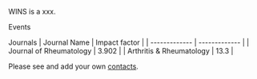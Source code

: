 WINS is a xxx.

Events


Journals
| Journal Name  | Impact factor |
| ------------- | ------------- |
| Journal of Rheumatology  | 3.902  |
| Arthritis & Rheumatology  | 13.3  |


Please see and add your own [contacts](https://docs.google.com/spreadsheets/d/1iD7I0Cn2_1da1RhaexCzWiTmzqJiLvWSdIe5iZ53Zqg/edit?usp=sharing).
